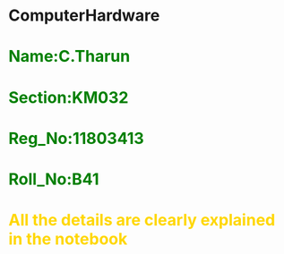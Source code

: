 # ComputerHardware

<h1 style="color:green;">Name:C.Tharun</h1>
<h1 style="color:green">Section:KM032</h1>
<h1 style="color:green">Reg_No:11803413</h1>
<h1 style="color:green">Roll_No:B41</h1>
<h1 style="color:gold">All the details are clearly explained in the notebook</h1>
